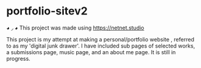 # portfolio-sitev2
◕ ◞ ◕ This project was made using https://netnet.studio

This project is my attempt at making a personal/portfolio website , referred to as my 'digital junk drawer'. I have included sub pages of selected works, a submissions page, music page, and an about me page. It is still in progress.
